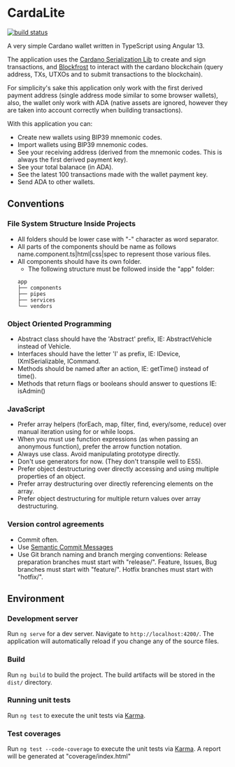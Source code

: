 
# CardaLite
[![build status](https://github.com/AngelCastilloB/carda-lite/workflows/Build/badge.svg)](https://github.com/AngelCastilloB/carda-lite/actions)

A very simple Cardano wallet written in TypeScript using Angular 13.

The application uses the [Cardano Serialization Lib](https://github.com/emurgo/cardano-serialization-lib) to create and sign transactions, and [Blockfrost](https://blockfrost.io/) to interact with the cardano blockchain (query address, TXs, UTXOs and to submit transactions to the blockchain).

For simplicity's sake this application only work with the first derived payment address (single address mode similar to some browser wallets), also, the wallet only work with ADA (native assets are ignored, however they are taken into account correctly when building transactions).

With this application you can:

- Create new wallets using BIP39 mnemonic codes.
- Import wallets using BIP39 mnemonic codes.
- See your receiving address (derived from the mnemonic codes. This is always the first derived payment key).
- See your total balanace (in ADA).
- See the latest 100 transactions made with the wallet payment key.
- Send ADA to other wallets.

## Conventions

### File System Structure Inside Projects

 * All folders should be lower case with "-" character as word separator.
 * All parts of the components should be name as follows name.component.ts|html|css|spec to represent those various files.
 * All components should have its own folder.
    * The following structure must be followed inside the "app" folder:
    ```
    app
    ├── components
    ├── pipes
    ├── services
    └── vendors
    ```
### Object Oriented Programming

 * Abstract class should have the 'Abstract' prefix, IE: AbstractVehicle instead of Vehicle.
 * Interfaces should have the letter 'I' as prefix, IE: IDevice, IXmlSerializable, ICommand.
 * Methods should be named after an action, IE: getTime() instead of time().
 * Methods that return flags or booleans should answer to questions IE: isAdmin()
 
### JavaScript

 * Prefer array helpers (forEach, map, filter, find, every/some, reduce) over manual iteration using for or while loops.
 * When you must use function expressions (as when passing an anonymous function), prefer the arrow function notation. 
 * Always use class. Avoid manipulating prototype directly.
 * Don't use generators for now. (They don't transpile well to ES5).
 * Prefer object destructuring over directly accessing and using multiple properties of an object.
 * Prefer array destructuring over directly referencing elements on the array.
 * Prefer object destructuring for multiple return values over array destructuring.

### Version control agreements

 * Commit often.
 * Use [Semantic Commit Messages](https://sparkbox.com/foundry/semantic_commit_messages)
 * Use Git branch naming and branch merging conventions:
     Release preparation branches must start with "release/".
     Feature, Issues, Bug branches must start with "feature/".
     Hotfix branches must start with "hotfix/".

## Environment

### Development server

Run `ng serve` for a dev server. Navigate to `http://localhost:4200/`. The application will automatically reload if you change any of the source files.

### Build

Run `ng build` to build the project. The build artifacts will be stored in the `dist/` directory.

### Running unit tests

Run `ng test` to execute the unit tests via [Karma](https://karma-runner.github.io).

### Test coverages

Run `ng test --code-coverage` to execute the unit tests via [Karma](https://karma-runner.github.io). A report will be generated at "coverage/index.html"
